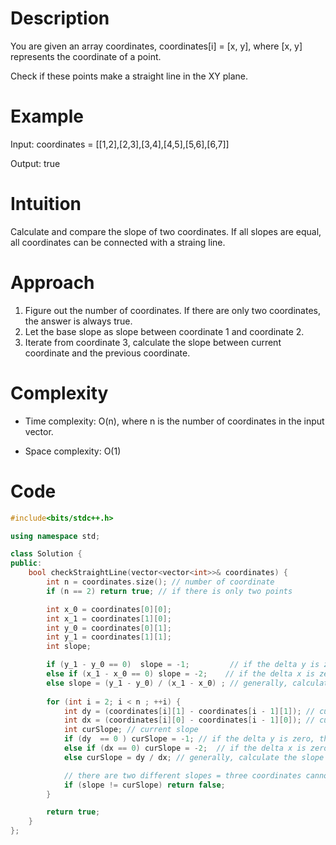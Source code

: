 # Description
You are given an array coordinates, coordinates[i] = [x, y], where [x, y] represents the coordinate of a point.

Check if these points make a straight line in the XY plane.

# Example
Input: coordinates = [[1,2],[2,3],[3,4],[4,5],[5,6],[6,7]]

Output: true

# Intuition
<!-- Describe your first thoughts on how to solve this problem. -->
Calculate and compare the slope of two coordinates. 
If all slopes are equal, all coordinates can be connected with a straing line.

# Approach
<!-- Describe your approach to solving the problem. -->
1. Figure out the number of coordinates. If there are only two coordinates, the answer is always true.
2. Let the base slope as slope between coordinate 1 and coordinate 2.
3. Iterate from coordinate 3, calculate the slope between current coordinate and the previous coordinate.

# Complexity
- Time complexity: O(n), where n is the number of coordinates in the input vector.
<!-- Add your time complexity here, e.g. $$O(n)$$ -->

- Space complexity: O(1)
<!-- Add your space complexity here, e.g. $$O(n)$$ -->

# Code
``` cpp
#include<bits/stdc++.h>

using namespace std;

class Solution {
public:
    bool checkStraightLine(vector<vector<int>>& coordinates) {
        int n = coordinates.size(); // number of coordinate
        if (n == 2) return true; // if there is only two points

        int x_0 = coordinates[0][0];
        int x_1 = coordinates[1][0];
        int y_0 = coordinates[0][1];
        int y_1 = coordinates[1][1];
        int slope;

        if (y_1 - y_0 == 0)  slope = -1;         // if the delta y is zero, the slope is zero, let this case as -1
        else if (x_1 - x_0 == 0) slope = -2;    // if the delta x is zero, the angle of slope is 90, let this case as -2
        else slope = (y_1 - y_0) / (x_1 - x_0) ; // generally, calculate the slope
    
        for (int i = 2; i < n ; ++i) {
            int dy = (coordinates[i][1] - coordinates[i - 1][1]); // current delta y
            int dx = (coordinates[i][0] - coordinates[i - 1][0]); // current delta x
            int curSlope; // current slope 
            if (dy  == 0 ) curSlope = -1; // if the delta y is zero, the slope is zero, let this case as -1
            else if (dx == 0) curSlope = -2;  // if the delta x is zero, the angle of slope is 90, let this case as -2
            else curSlope = dy / dx; // generally, calculate the slope (delat x / delta y)

            // there are two different slopes = three coordinates cannot be connected with line
            if (slope != curSlope) return false;
        }

        return true;
    }
};
```